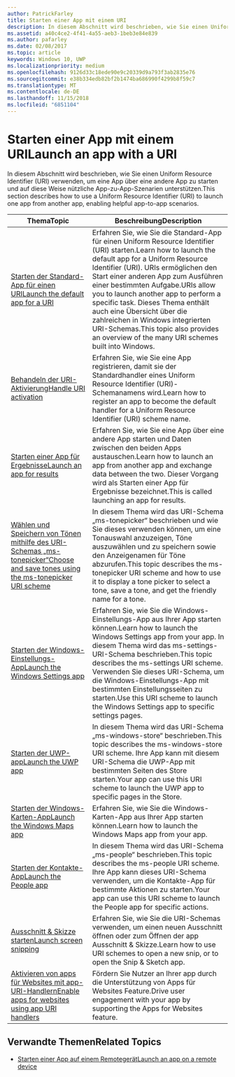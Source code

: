 ```yaml
---
author: PatrickFarley
title: Starten einer App mit einem URI
description: In diesem Abschnitt wird beschrieben, wie Sie einen Uniform Resource Identifier (URI) verwenden, um eine App über eine andere App zu starten.
ms.assetid: a40c4ce2-4f41-4a55-aeb3-1beb3e84e839
ms.author: pafarley
ms.date: 02/08/2017
ms.topic: article
keywords: Windows 10, UWP
ms.localizationpriority: medium
ms.openlocfilehash: 9126d33c18ede90e9c20339d9a793f3ab2835e76
ms.sourcegitcommit: e38b334edb82bf2b1474ba686990f4299b8f59c7
ms.translationtype: MT
ms.contentlocale: de-DE
ms.lasthandoff: 11/15/2018
ms.locfileid: "6851104"
---
```

# <a name="launch-an-app-with-a-uri"></a><span data-ttu-id="1264a-104">Starten einer App mit einem URI</span><span class="sxs-lookup"><span data-stu-id="1264a-104">Launch an app with a URI</span></span>

<span data-ttu-id="1264a-105">In diesem Abschnitt wird beschrieben, wie Sie einen Uniform Resource Identifier (URI) verwenden, um eine App über eine andere App zu starten und auf diese Weise nützliche App-zu-App-Szenarien unterstützen.</span><span class="sxs-lookup"><span data-stu-id="1264a-105">This section describes how to use a Uniform Resource Identifier (URI) to launch one app from another app, enabling helpful app-to-app scenarios.</span></span>

| <span data-ttu-id="1264a-106">Thema</span><span class="sxs-lookup"><span data-stu-id="1264a-106">Topic</span></span> | <span data-ttu-id="1264a-107">Beschreibung</span><span class="sxs-lookup"><span data-stu-id="1264a-107">Description</span></span> |
|-------|-------------|
| [<span data-ttu-id="1264a-108">Starten der Standard-App für einen URI</span><span class="sxs-lookup"><span data-stu-id="1264a-108">Launch the default app for a URI</span></span>](launch-default-app.md) | <span data-ttu-id="1264a-109">Erfahren Sie, wie Sie die Standard-App für einen Uniform Resource Identifier (URI) starten.</span><span class="sxs-lookup"><span data-stu-id="1264a-109">Learn how to launch the default app for a Uniform Resource Identifier (URI).</span></span> <span data-ttu-id="1264a-110">URIs ermöglichen den Start einer anderen App zum Ausführen einer bestimmten Aufgabe.</span><span class="sxs-lookup"><span data-stu-id="1264a-110">URIs allow you to launch another app to perform a specific task.</span></span> <span data-ttu-id="1264a-111">Dieses Thema enthält auch eine Übersicht über die zahlreichen in Windows integrierten URI-Schemas.</span><span class="sxs-lookup"><span data-stu-id="1264a-111">This topic also provides an overview of the many URI schemes built into Windows.</span></span> |
| [<span data-ttu-id="1264a-112">Behandeln der URI-Aktivierung</span><span class="sxs-lookup"><span data-stu-id="1264a-112">Handle URI activation</span></span>](handle-uri-activation.md) | <span data-ttu-id="1264a-113">Erfahren Sie, wie Sie eine App registrieren, damit sie der Standardhandler eines Uniform Resource Identifier (URI)-Schemanamens wird.</span><span class="sxs-lookup"><span data-stu-id="1264a-113">Learn how to register an app to become the default handler for a Uniform Resource Identifier (URI) scheme name.</span></span> |
| [<span data-ttu-id="1264a-114">Starten einer App für Ergebnisse</span><span class="sxs-lookup"><span data-stu-id="1264a-114">Launch an app for results</span></span>](how-to-launch-an-app-for-results.md) | <span data-ttu-id="1264a-115">Erfahren Sie, wie Sie eine App über eine andere App starten und Daten zwischen den beiden Apps austauschen.</span><span class="sxs-lookup"><span data-stu-id="1264a-115">Learn how to launch an app from another app and exchange data between the two.</span></span> <span data-ttu-id="1264a-116">Dieser Vorgang wird als Starten einer App für Ergebnisse bezeichnet.</span><span class="sxs-lookup"><span data-stu-id="1264a-116">This is called launching an app for results.</span></span> |
| [<span data-ttu-id="1264a-117">Wählen und Speichern von Tönen mithilfe des URI-Schemas „ms-tonepicker“</span><span class="sxs-lookup"><span data-stu-id="1264a-117">Choose and save tones using the ms-tonepicker URI scheme</span></span>](launch-ringtone-picker.md) | <span data-ttu-id="1264a-118">In diesem Thema wird das URI-Schema „ms-tonepicker“ beschrieben und wie Sie dieses verwenden können, um eine Tonauswahl anzuzeigen, Töne auszuwählen und zu speichern sowie den Anzeigenamen für Töne abzurufen.</span><span class="sxs-lookup"><span data-stu-id="1264a-118">This topic describes the ms-tonepicker URI scheme and how to use it to display a tone picker to select a tone, save a tone, and get the friendly name for a tone.</span></span> |
| [<span data-ttu-id="1264a-119">Starten der Windows-Einstellungs-App</span><span class="sxs-lookup"><span data-stu-id="1264a-119">Launch the Windows Settings app</span></span>](launch-settings-app.md) | <span data-ttu-id="1264a-120">Erfahren Sie, wie Sie die Windows-Einstellungs-App aus Ihrer App starten können.</span><span class="sxs-lookup"><span data-stu-id="1264a-120">Learn how to launch the Windows Settings app from your app.</span></span> <span data-ttu-id="1264a-121">In diesem Thema wird das ms-settings-URI-Schema beschrieben.</span><span class="sxs-lookup"><span data-stu-id="1264a-121">This topic describes the ms-settings URI scheme.</span></span> <span data-ttu-id="1264a-122">Verwenden Sie dieses URI-Schema, um die Windows-Einstellungs-App mit bestimmten Einstellungsseiten zu starten.</span><span class="sxs-lookup"><span data-stu-id="1264a-122">Use this URI scheme to launch the Windows Settings app to specific settings pages.</span></span> |
| [<span data-ttu-id="1264a-123">Starten der UWP-app</span><span class="sxs-lookup"><span data-stu-id="1264a-123">Launch the UWP app</span></span>](launch-store-app.md) | <span data-ttu-id="1264a-124">In diesem Thema wird das URI-Schema „ms-windows-store“ beschrieben.</span><span class="sxs-lookup"><span data-stu-id="1264a-124">This topic describes the ms-windows-store URI scheme.</span></span> <span data-ttu-id="1264a-125">Ihre App kann mit diesem URI-Schema die UWP-App mit bestimmten Seiten des Store starten.</span><span class="sxs-lookup"><span data-stu-id="1264a-125">Your app can use this URI scheme to launch the UWP app to specific pages in the Store.</span></span> |
| [<span data-ttu-id="1264a-126">Starten der Windows-Karten-App</span><span class="sxs-lookup"><span data-stu-id="1264a-126">Launch the Windows Maps app</span></span>](launch-maps-app.md) | <span data-ttu-id="1264a-127">Erfahren Sie, wie Sie die Windows-Karten-App aus Ihrer App starten können.</span><span class="sxs-lookup"><span data-stu-id="1264a-127">Learn how to launch the Windows Maps app from your app.</span></span> |
| [<span data-ttu-id="1264a-128">Starten der Kontakte-App</span><span class="sxs-lookup"><span data-stu-id="1264a-128">Launch the People app</span></span>](launch-people-apps.md) | <span data-ttu-id="1264a-129">In diesem Thema wird das URI-Schema „ms-people“ beschrieben.</span><span class="sxs-lookup"><span data-stu-id="1264a-129">This topic describes the ms-people URI scheme.</span></span> <span data-ttu-id="1264a-130">Ihre App kann dieses URI-Schema verwenden, um die Kontakte-App für bestimmte Aktionen zu starten.</span><span class="sxs-lookup"><span data-stu-id="1264a-130">Your app can use this URI scheme to launch the People app for specific actions.</span></span> |
| [<span data-ttu-id="1264a-131">Ausschnitt & Skizze starten</span><span class="sxs-lookup"><span data-stu-id="1264a-131">Launch screen snipping</span></span>](launch-screen-snipping.md) | <span data-ttu-id="1264a-132">Erfahren Sie, wie Sie die URI-Schemas verwenden, um einen neuen Ausschnitt öffnen oder zum Öffnen der app Ausschnitt & Skizze.</span><span class="sxs-lookup"><span data-stu-id="1264a-132">Learn how to use URI schemes to open a new snip, or to open the Snip & Sketch app.</span></span> |
| [<span data-ttu-id="1264a-133">Aktivieren von apps für Websites mit app-URI-Handlern</span><span class="sxs-lookup"><span data-stu-id="1264a-133">Enable apps for websites using app URI handlers</span></span>](web-to-app-linking.md) | <span data-ttu-id="1264a-134">Fördern Sie Nutzer an Ihrer app durch die Unterstützung von Apps für Websites Feature.</span><span class="sxs-lookup"><span data-stu-id="1264a-134">Drive user engagement with your app by supporting the Apps for Websites feature.</span></span> |

## <a name="related-topics"></a><span data-ttu-id="1264a-135">Verwandte Themen</span><span class="sxs-lookup"><span data-stu-id="1264a-135">Related Topics</span></span>
* [<span data-ttu-id="1264a-136">Starten einer App auf einem Remotegerät</span><span class="sxs-lookup"><span data-stu-id="1264a-136">Launch an app on a remote device</span></span>](launch-a-remote-app.md)